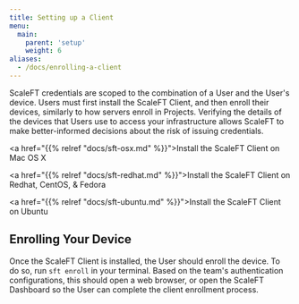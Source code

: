 ```yaml
---
title: Setting up a Client
menu:
  main:
    parent: 'setup'
    weight: 6
aliases:
  - /docs/enrolling-a-client
---
```


ScaleFT credentials are scoped to the combination of a User and the User's device.
Users must first install the ScaleFT Client, and then enroll their devices, similarly
to how servers enroll in Projects. Verifying the details of the devices that Users use
to access your infrastructure allows ScaleFT to make better-informed decisions about the
risk of issuing credentials.

<a href="{{% relref "docs/sft-osx.md" %}}">Install the ScaleFT Client on Mac OS X</a>

<a href="{{% relref "docs/sft-redhat.md" %}}">Install the ScaleFT Client on Redhat, CentOS, & Fedora</a>

<a href="{{% relref "docs/sft-ubuntu.md" %}}">Install the ScaleFT Client on Ubuntu</a>


## Enrolling Your Device

Once the ScaleFT Client is installed, the User should enroll the device. To
do so, run `sft enroll` in your terminal. Based on the team's authentication
configurations, this should open a web browser, or open the ScaleFT Dashboard
so the User can complete the client enrollment process.
